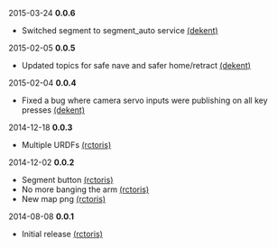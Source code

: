 2015-03-24 **0.0.6**
 * Switched segment to segment_auto service [(dekent)](https://github.com/dekent/)
 
2015-02-05 **0.0.5**
 * Updated topics for safe nave and safer home/retract [(dekent)](https://github.com/dekent/)

2015-02-04 **0.0.4**
 * Fixed a bug where camera servo inputs were publishing on all key presses [(dekent)](https://github.com/dekent/)

2014-12-18 **0.0.3**
 * Multiple URDFs [(rctoris)](https://github.com/rctoris/)

2014-12-02 **0.0.2**
 * Segment button [(rctoris)](https://github.com/rctoris/)
 * No more banging the arm [(rctoris)](https://github.com/rctoris/)
 * New map png [(rctoris)](https://github.com/rctoris/)

2014-08-08 **0.0.1**
 * Initial release [(rctoris)](https://github.com/rctoris/)
